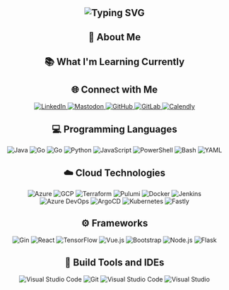 <div align="center">
<h2><img src="https://readme-typing-svg.herokuapp.com?font=Jetbrains+mono&size=40&duration=3000&color=33FF33&center=true&vCenter=true&width=435&lines=Hey..+I'm+Keith;This+is..;..my+Github..;" alt="Typing SVG"/></h2>
</div>

<h2 align="center">🚀 About Me</h2>
<p></p>  

<h2 align="center" class="section-heading">📚 What I'm Learning Currently</h2>
<p></p>
<div align="center">
</div>

<h2 align="center" class="section-heading">🌐 Connect with Me</h2>
<p> </p>
<div align="center">
    <a href="https://www.linkedin.com/in/keith-meyer-software">
        <img src="https://img.shields.io/badge/Keith%20Meyer-0077B5?style=for-the-badge&logo=linkedin&logoColor=white" alt="LinkedIn"/>
    </a>
    <a href="https://infosec.exchange/@daelious">
        <img src="https://img.shields.io/badge/Follow%20on%20Mastodon-%230077B5.svg?&style=for-the-badge&logo=mastodon&logoColor=white" alt="Mastodon"/>
    </a>
    <a href="https://github.com/daelious/" target="_blank">
        <img src="https://img.shields.io/badge/View%20on%20GitHub-%230077B5.svg?&style=for-the-badge&logo=github&logoColor=white" alt="GitHub"/>
    </a>
    <a href="https://gitlab.com/daelious/" target="_blank">
        <img src="https://img.shields.io/badge/View%20on%20GitLab-%230077B5.svg?&style=for-the-badge&logo=gitlab&logoColor=white" alt="GitLab"/>
    </a>
    <a href="" target="_blank">
        <img src="https://img.shields.io/badge/Book%20A%20Chat-%230077B5.svg?&style=for-the-badge&logo=calendly&logoColor=white" alt="Calendly"/>
    </a>
</div>

<h2 align="center" class="section-heading">💻 Programming Languages</h2>
<p> </p>
<div align="center">
    <img src="https://img.shields.io/badge/C%23-007396?style=for-the-badge&logo=c%23&logoColor=white" alt="Java" />
    <img src="https://img.shields.io/badge/Go-00ADD8?style=for-the-badge&logo=go&logoColor=white" alt="Go"/>
    <img src="https://img.shields.io/badge/Rust-00ADD8?style=for-the-badge&logo=rust&logoColor=white" alt="Go"/>
    <img src="https://img.shields.io/badge/Python-3776AB?style=for-the-badge&logo=python&logoColor=white" alt="Python"/>
    <img src="https://img.shields.io/badge/JavaScript-F7DF1E?style=for-the-badge&logo=javascript&logoColor=black" alt="JavaScript"/>
    <img src="https://img.shields.io/badge/PowerShell-5391FE?style=for-the-badge&logo=powershell&logoColor=white" alt="PowerShell"/>
    <img src="https://img.shields.io/badge/Bash-4EAA25?style=for-the-badge&logo=gnu-bash&logoColor=white" alt="Bash"/>
    <img src="https://img.shields.io/badge/YAML-0A0A0A?style=for-the-badge" alt="YAML"/>
</div>

<h2 align="center" class="section-heading">☁️ Cloud Technologies</h2>
<p></p>
<div align="center">
    <img src="https://img.shields.io/badge/Azure-0089D6?style=for-the-badge&logo=microsoftazure&logoColor=white" alt="Azure"/>
    <img src="https://img.shields.io/badge/GCP-4285F4?style=for-the-badge&logo=googlecloud&logoColor=white" alt="GCP"/>
    <img src="https://img.shields.io/badge/Terraform-623CE4?style=for-the-badge&logo=terraform&logoColor=white" alt="Terraform"/>
    <img src="https://img.shields.io/badge/Pulumi-623CE4?style=for-the-badge&logo=pulumi&logoColor=white" alt="Pulumi"/>
    <img src="https://img.shields.io/badge/Docker-2496ED?style=for-the-badge&logo=docker&logoColor=white" alt="Docker"/>
    <img src="https://img.shields.io/badge/Jenkins-D24939?style=for-the-badge&logo=jenkins&logoColor=white" alt="Jenkins"/>
    <img src="https://img.shields.io/badge/Azure%20DevOps-D24939?style=for-the-badge&logo=azuredevops&logoColor=white" alt="Azure DevOps"/>
    <img src="https://img.shields.io/badge/ArgoCD-D24939?style=for-the-badge&logo=argo&logoColor=white" alt="ArgoCD"/>
    <img src="https://img.shields.io/badge/kubernetes-D24939?style=for-the-badge&logo=kubernetes&logoColor=white" alt="Kubernetes"/>
    <img src="https://img.shields.io/badge/fastly-D24939?style=for-the-badge&logo=fastly&logoColor=white" alt="Fastly"/>
</div>

<h2 align="center" class="section-heading">⚙️ Frameworks</h2>
<p></p>
<div align="center">
    <img src="https://img.shields.io/badge/Gin-20232A?style=for-the-badge&logo=gin&logoColor=61DAFB" alt="Gin"/>
    <img src="https://img.shields.io/badge/React-20232A?style=for-the-badge&logo=react&logoColor=61DAFB" alt="React"/>
    <img src="https://img.shields.io/badge/TensorFlow-FF6F00?style=for-the-badge&logo=tensorflow&logoColor=white" alt="TensorFlow"/> 
    <img src="https://img.shields.io/badge/Vue.js-4FC08D?style=for-the-badge&logo=vuedotjs&logoColor=white" alt="Vue.js"/>
    <img src="https://img.shields.io/badge/Bootstrap-7952B3?style=for-the-badge&logo=bootstrap&logoColor=white" alt="Bootstrap"/>
    <img src="https://img.shields.io/badge/Node.js-339933?style=for-the-badge&logo=nodedotjs&logoColor=white" alt="Node.js"/>
    <img src="https://img.shields.io/badge/Flask-000000?style=for-the-badge&logo=flask&logoColor=white" alt="Flask"/> 
</div>

<h2 align="center" class="section-heading">🔧 Build Tools and IDEs</h2>
<p></p>
<div align="center">
    <img src="https://img.shields.io/badge/NeoVim-007ACC?style=for-the-badge&logo=neovim&logoColor=white" alt="Visual Studio Code"/>
    <img src="https://img.shields.io/badge/Git-F05032?style=for-the-badge&logo=git&logoColor=white" alt="Git"/>
    <img src="https://img.shields.io/badge/Visual%20Studio%20Code-007ACC?style=for-the-badge&logo=visualstudiocode&logoColor=white" alt="Visual Studio Code"/>
    <img src="https://img.shields.io/badge/Visual%20Studio-007ACC?style=for-the-badge&logo=visualstudio&logoColor=white" alt="Visual Studio"/>
</div>

<!-- <div align="center">
<h2 align="center" class="section-heading"> 💻 Github Stats</h2>
<p>Peek into my GitHub stats to see how I juggle code, coffee, and collaborations! Dive in to check out the milestones of my digital journey!</p>
 <table align="center" width="100%" height="100%" >
    <tr>
       <td><img style="border: none;" src="https://github-profile-summary-cards.vercel.app/api/cards/profile-details?username=daelious&theme=github_dark" alt="Keith's GitHub Stats"/></td>
    </tr>
 </table>

 <table align="center" width="100%" height="100%" >
    <tr>
        <td><img style="border: none;" src="https://github-profile-summary-cards.vercel.app/api/cards/stats?username=daelious&theme=github_dark" alt="Keith's GitHub Stats"/></td>
        <td><img style="border: none;" src="https://github-profile-summary-cards.vercel.app/api/cards/productive-time?username=daelious&theme=github_dark&utcOffset=10" alt="Keith's GitHub Stats"/>
        <td><img style="border: none;" src="https://github-profile-summary-cards.vercel.app/api/cards/repos-per-language?username=daelious&theme=github_dark" alt="Keith's GitHub Stats"/></td>
        <td><img style="border: none;" src="https://github-profile-summary-cards.vercel.app/api/cards/most-commit-language?username=daelious&theme=github_dark" alt="Keith's GitHub Stats"/></td>
    </tr>
 </table>
</div> -->